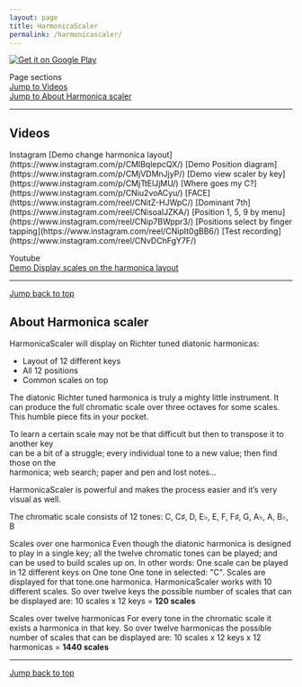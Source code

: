 ```yaml
---
layout: page
title: HarmonicaScaler
permalink: /harmonicascaler/
---
```


<!-- Jump back to top comes here -->
<a name="top"></a>    


<a href='https://play.google.com/store/apps/details?id=keno1se.github.io.free&gl=US&pcampaignid=pcampaignidMKT-Other-global-all-co-prtnr-py-PartBadge-Mar2515-1' target="_blanc" ><img id="badge" alt='Get it on Google Play' src='https://play.google.com/intl/en_us/badges/static/images/badges/en_badge_web_generic.png' /></a>

Page sections    
<a href="#Videos">Jump to Videos</a>   
<a href="#aboutHS">Jump to About Harmonica scaler</a>  


---

<h2 id="Videos">Videos</h2>
<!-- # Videos  -->
Instagram  
[Demo change harmonica layout](https://www.instagram.com/p/CMlBqlepcQX/)   
[Demo Position diagram](https://www.instagram.com/p/CMjVDMnJjyP/)  
[Demo view scaler by key](https://www.instagram.com/p/CMjTtElJjMU/)  
[Where goes my C?](https://www.instagram.com/p/CNiu2voACyu/)  
[FACE](https://www.instagram.com/reel/CNitZ-HJWpC/)  
[Dominant 7th](https://www.instagram.com/reel/CNisoalJZKA/)   
[Position 1, 5, 9 by menu](https://www.instagram.com/reel/CNip7BWppr3/)    
[Positions select by finger tapping](https://www.instagram.com/reel/CNipIt0gBB6/)  
[Test recording](https://www.instagram.com/reel/CNvDChFgY7F/)  


Youtube  
[Demo Display scales on the harmonica layout](https://youtu.be/sjb7oH3VRss)   


---


<a href="#top">Jump back to top</a>   


<h2 id="aboutHS">About Harmonica scaler</h2>  

HarmonicaScaler will display on Richter tuned diatonic harmonicas:  
- Layout of 12 different keys  
- All 12 positions  
- Common scales on top



The diatonic Richter tuned harmonica is truly a mighty little instrument. It can produce the full chromatic scale over three octaves for some scales. This humble piece fits in your pocket.  

To learn a certain scale may not be that difficult but then to transpose it to another key  
can be a bit of a struggle; every individual tone to a new value; then find those on the  
harmonica; web search; paper and pen and lost notes…  

HarmonicaScaler is powerful and makes the process easier and it’s very visual as well.

The chromatic scale consists of 12 tones: C, C♯, D, E♭, E, F, F♯, G, A♭, A, B♭, B

Scales over one harmonica
Even though the diatonic harmonica is designed to play in a single key; all the twelve chromatic tones can be played; and can be used to build scales up on. In other words: One scale can be played in 12 different keys on        One tone
        One tone in selected: "C". Scales are displayed for that tone.one harmonica. HarmonicaScaler works with 10 different scales. So over twelve keys the possible number of scales that can be displayed are:
10 scales x 12 keys = **120 scales**

Scales over twelve harmonicas
For every tone in the chromatic scale it exists a harmonica in that key. So over twelve harmonicas the possible number of scales that can be displayed are:
10 scales x 12 keys x 12 harmonicas = **1440 scales**  

---

<a href="#top">Jump back to top</a>   







